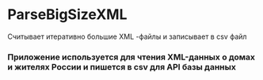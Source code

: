 # ParseBigSizeXML
Считывает итеративно большие XML -файлы и записывает в csv файл
### Приложение используется для чтения XML-данных о домах и жителях России и пишется в csv для API базы данных
